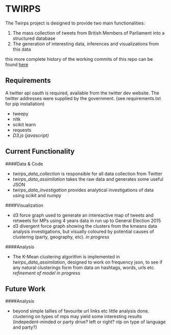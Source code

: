 TWIRPS
======

The Twirps project is designed to provide two main functionalities:

1. The mass collection of tweets from British Members of Parliament into a structured database
2. The generation of interesting data, inferences and visualizations from this data


this more complete history of the working commits of this repo can be found [here](https://github.com/condnsdmatters/archipelago)

Requirements
------------
A twitter api oauth is required, available from the twitter dev website.
The twitter addresses were supplied by the government. 
(see requirements.txt for pip installation)
+ tweepy
+ nltk
+ scikit learn
+ requests
+ *D3.js (javascript)*

Current Functionality
---------------------

####Data & Code
+ *twirps_data_collection* is responsible for all data collection from Twitter
+ *twirps_data_assimilation* takes the raw data and generates some useful JSON
+ *twirps_data_investigation* provides analytical investigations of data using scikit and numpy

####Visualization
+ d3 force graph used to generate an intereactive map of tweets and retweets for MPs using 4 years data in run up to General Election 2015 
+ d3 divergent force graph showing the clusters from the kmeans data analysis investigations, but visually coloured by potential causes of clustering (party, geography, etc).  *in progress*

####Analysis
+ The K-Mean clustering algorithm is implemented in *twirps_data_assimilation*, designed to work on frequency json, to see if any natural clusterings form from data on hashtags, words, urls etc.  *refinement of model in progress*

Future Work
---------------
####Analysis
+ beyond simple tallies of favourite url links etc little analysis done. clustering on types of mps may yield some interesting results (indepedent-minded or party drive? left or right? nlp on type of language and party?)